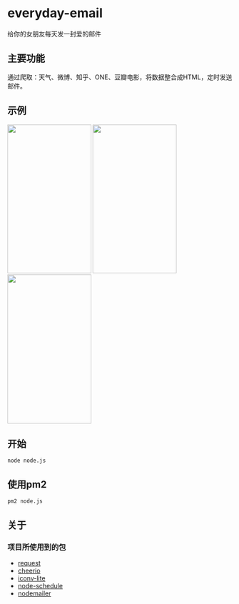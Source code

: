 # everyday-email
给你的女朋友每天发一封爱的邮件
## 主要功能
通过爬取：天气、微博、知乎、ONE、豆瓣电影，将数据整合成HTML，定时发送邮件。
## 示例

<div>
<img src="https://github.com/xuguanqun/everyday-email/blob/master/iamges/1.jpg" width="187.5px" height="333.5px" />
<img src="https://github.com/xuguanqun/everyday-email/blob/master/iamges/2.jpg" width="187.5px" height="333.5px" />
<img src="https://github.com/xuguanqun/everyday-email/blob/master/iamges/3.jpg" width="187.5px" height="333.5px" />
</div>
 
## 开始
```
node node.js
```
## 使用pm2
```
pm2 node.js
```
## 关于
### 项目所使用到的包
* [request](https://github.com/request/request "request")
* [cheerio](https://github.com/cheeriojs/cheerio "cheerio")
* [iconv-lite](https://github.com/ashtuchkin/iconv-lite "iconv-lite")
* [node-schedule](https://github.com/node-schedule/node-schedule "node-schedule")
* [nodemailer](https://github.com/nodemailer/nodemailer "nodemailer")
